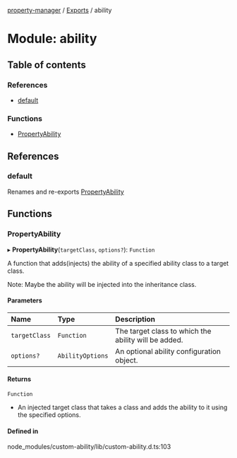 [property-manager](../README.md) / [Exports](../modules.md) / ability

# Module: ability

## Table of contents

### References

- [default](ability-1.md#default)

### Functions

- [PropertyAbility](ability-1.md#propertyability)

## References

### default

Renames and re-exports [PropertyAbility](ability-1.md#propertyability)

## Functions

### PropertyAbility

▸ **PropertyAbility**(`targetClass`, `options?`): `Function`

A function that adds(injects) the ability of a specified ability class to a target class.

Note: Maybe the ability will be injected into the inheritance class.

#### Parameters

| Name | Type | Description |
| :------ | :------ | :------ |
| `targetClass` | `Function` | The target class to which the ability will be added. |
| `options?` | `AbilityOptions` | An optional ability configuration object. |

#### Returns

`Function`

- An injected target class that takes a class and adds the ability to it using the specified
                      options.

#### Defined in

node_modules/custom-ability/lib/custom-ability.d.ts:103
